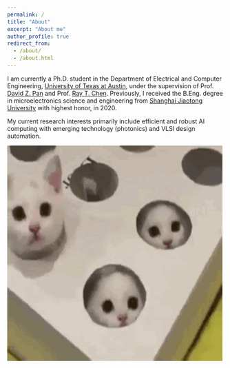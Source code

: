 ```yaml
---
permalink: /
title: "About"
excerpt: "About me"
author_profile: true
redirect_from: 
  - /about/
  - /about.html
---
```


I am currently a Ph.D. student in the Department of Electrical and Computer Engineering, [University of Texas at Austin](https://www.utexas.edu/), under the supervision of Prof. [David Z. Pan](http://www.ece.utexas.edu/~dpan/) and Prof. [Ray T. Chen](http://www.mrc.utexas.edu/people/faculty/ray-chen). 
Previously, I received the B.Eng. degree in microelectronics science and engineering from [Shanghai Jiaotong University](https://en.sjtu.edu.cn/) with highest honor, in 2020.

My current research interests primarily include efficient and robust AI computing with emerging technology (photonics) and VLSI design automation.

<img src="../images/justforfun_2.gif" height="500" width="500">
